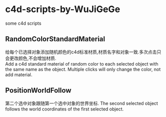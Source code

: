 # c4d-scripts-by-WuJiGeGe
some c4d scripts

## RandomColorStandardMaterial
给每个已选择对象添加随机颜色的c4d标准材质,材质名字和对象一致.多次点击只会更改颜色,不会增加材质.<br>
Add a c4d standard material of random color to each selected object with the same name as the object. Multiple clicks will only change the color, not add material.

## PositionWorldFollow
第二个选中对象跟随第一个选中对象的世界坐标.
The second selected object follows the world coordinates of the first selected object.
